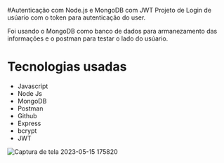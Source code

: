 #Autenticação com Node.js e MongoDB com JWT 
Projeto de Login de usúario com o token para autenticação do user.

Foi usando o MongoDB como banco de dados para armanezamento das informações e o postman para testar o lado do usúario.

<h1> Tecnologias usadas </h1>

* Javascript
* Node Js
* MongoDB
* Postman
* Github
* Express
* bcrypt
* JWT

![Captura de tela 2023-05-15 175820](https://github.com/wagnerfelten/Node-JWT/assets/69311486/caac58a3-8576-4627-8b2e-c8a79497fff5)
